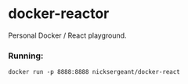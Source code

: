 docker-reactor
==============

Personal Docker / React playground.

### Running:

`docker run -p 8888:8888 nicksergeant/docker-react`
